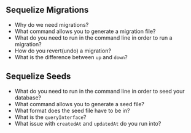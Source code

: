 ## Sequelize Migrations
- Why do we need migrations?
- What command allows you to generate a migration file?
- What do you need to run in the command line in order to run a migration?
- How do you revert(undo) a migration?
- What is the difference between `up` and `down`?

## Sequelize Seeds
- What do you need to run in the command line in order to seed your database?
- What command allows you to generate a seed file?
- What format does the seed file have to be in?
- What is the `queryInterface`?
- What issue with `createdAt` and `updatedAt` do you run into?
